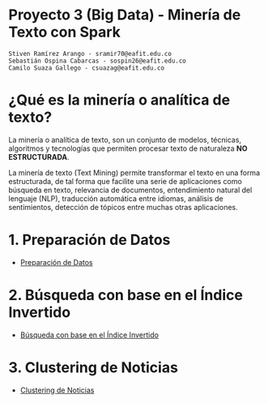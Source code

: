 # Proyecto 3 (Big Data) - Minería de Texto con Spark

    Stiven Ramírez Arango - sramir70@eafit.edu.co
    Sebastián Ospina Cabarcas - sospin26@eafit.edu.co
    Camilo Suaza Gallego - csuazag@eafit.edu.co

# ¿Qué es la minería o analítica de texto?

La minería o analítica de texto, son un conjunto de modelos, técnicas, algoritmos y tecnologías que permiten procesar texto de naturaleza **NO ESTRUCTURADA**.

La minería de texto (Text Mining) permite transformar el texto en una forma estructurada, de tal forma que facilite una serie de aplicaciones como búsqueda en texto, relevancia de documentos, entendimiento natural del lenguaje (NLP), traducción automática entre idiomas, análisis de sentimientos, detección de tópicos entre muchas otras aplicaciones.

# 1. Preparación de Datos

* [Preparación de Datos](data_preparation.md)

# 2. Búsqueda con base en el Índice Invertido

* [Búsqueda con base en el Índice Invertido](inverted_index.md)

# 3. Clustering de Noticias

* [Clustering de Noticias](news_clustering.md)
